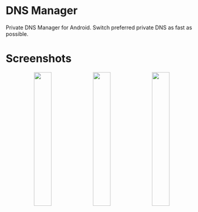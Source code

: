 # DNS Manager
Private DNS Manager for Android. Switch preferred private DNS as fast as possible.

# Screenshots
<p align="center">
  <img src="https://github.com/F0x1d/DNS-Manager/blob/master/screenshots/1.jpg?raw=true" width="30%" />
  <img src="https://github.com/F0x1d/DNS-Manager/blob/master/screenshots/2.jpg?raw=true" width="30%" />
  <img src="https://github.com/F0x1d/DNS-Manager/blob/master/screenshots/3.jpg?raw=true" width="30%" />
</p>
